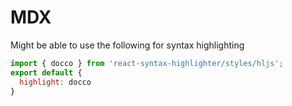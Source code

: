 # MDX

Might be able to use the following for syntax highlighting

``` js
import { docco } from 'react-syntax-highlighter/styles/hljs';
export default {
  highlight: docco
}
```